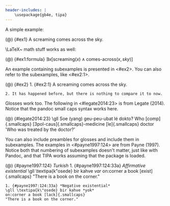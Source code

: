 ```yaml
---
header-includes: |
    \usepackage{gb4e, tipa}
---
```


A simple example:

(@) {#ex1} A screaming comes across the sky.

\LaTeX~ math stuff works as well:

(@) {#ex1:formula} $\exists x[\text{screaming}(x) \wedge \text{comes-across}(x, \textit{sky})]$

An example containing subexamples is presented in <#ex2>. You can also refer to the subexamples, like <#ex2:1>.

(@) {#ex2}
    1. {#ex2:1} A screaming comes across the sky.

    2. It has happened before, but there is nothing to compare it to now.

Glosses work too. The following in <#legate2014:23> is from Legate (2014). Notice that the pandoc small caps syntax works here.

(@) {#legate2014:23}
    \gll Soe (yang) geu-peu-ubat lé dokto?
         Who [comp]{.smallcaps} [3pol-caus]{.smallcaps}-medicine [le]{.smallcaps} doctor
         'Who was treated by the doctor?'

You can also include preambles for glosses and include them in subexamples. The examples in <#payne1997:124> are from Payne (1997). Notice both that numbering of subexamples doesn't matter, just like with Pandoc, and that TIPA works assuming that the package is loaded.

(@) {#payne1997:124} *Turkish*
    1. {#payne1997:124:33a} *Affirmative existential*
    \gll \textipa{k\"osede} bir kahve *var*
    on:corner a book [exist]{.smallcaps}
    "There is a book on the corner."

    1. {#payne1997:124:33a} *Negative existential*
    \gll \textipa{k\"osede} bir kahve *yok*
    on:corner a book [lack]{.smallcaps}
    "There is a book on the corner."
